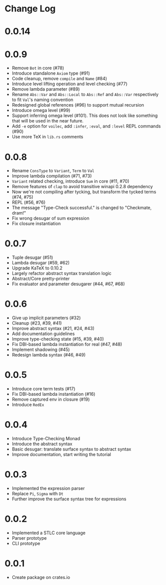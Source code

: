 # Change Log

# 0.0.14

# 0.0.9

+ Remove `Bot` in core (#78)
+ Introduce standalone `Axiom` type (#91)
+ Code cleanup, remove `compile` and `Name` (#84)
+ Introduce level lifting operation and level checking (#77)
+ Remove lambda parameter (#89)
+ Rename `Abs::Var` and `Abs::Local` to `Abs::Ref` and `Abs::Var`
  respectively to fit `Val`'s naming convention
+ Redesigned global references (#96) to support mutual recursion
+ Introduce omega level (#99)
+ Support inferring omega level (#101). This does not look like
  something that will be used in the near future.
+ Add `-e` option for `voilec`,
  add `:infer`, `:eval`, and `:level` REPL commands (#90)
+ Use more TeX in `lib.rs` comments

# 0.0.8

+ Rename `ConsType` to `Variant`, `Term` to `Val`
+ Improve lambda compilation (#71, #73)
+ `Variant` related checking, introduce `Sum` in core (#11, #70)
+ Remove features of `clap` to avoid transitive winapi
  0.2.8 dependency
+ Now we're not compiling after tycking, but transform the
  tycked terms (#74, #75)
+ REPL (#56, #76)
+ The message "Type-Check successful." is changed to
  "Checkmate, dram!"
+ Fix wrong desugar of sum expression
+ Fix closure instantiation

# 0.0.7

+ Tuple desugar (#51)
+ Lambda desugar (#59, #62)
+ Upgrade KaTeX to 0.10.2
+ Largely refactor abstract syntax translation logic
+ Abstract/Core pretty-printer
+ Fix evaluator and parameter desugarer (#44, #67, #68)

# 0.0.6

+ Give up implicit parameters (#32)
+ Cleanup (#23, #39, #41)
+ Improve abstract syntax (#21, #24, #43)
+ Add documentation guidelines
+ Improve type-checking state (#15, #39, #40)
+ Fix DBI-based lambda instantiation for real (#47, #48)
+ Implement shadowing (#45)
+ Redesign lambda syntax (#46, #49)

# 0.0.5

+ Introduce core term tests (#17)
+ Fix DBI-based lambda instantiation (#16)
+ Remove captured env in closure (#19)
+ Introduce `RedEx`

# 0.0.4

+ Introduce Type-Checking Monad
+ Introduce the abstract syntax
+ Basic desugar: translate surface syntax to abstract syntax
+ Improve documentation, start writing the tutorial

# 0.0.3

+ Implemented the expression parser
+ Replace `Pi`, `Sigma` with `Dt`
+ Further improve the surface syntax tree for expressions

# 0.0.2

+ Implemented a STLC core language
+ Parser prototype
+ CLI prototype

# 0.0.1

+ Create package on crates.io
